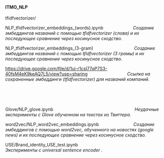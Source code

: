 #### ITMO_NLP

tfidfvectorizer/

NLP_tfidfvectorizer_embeddings_(words).ipynb $~~~~~~~~~~~~~~~~~~~~~~$ _Создание эмбеддингов названий с помощью tfidfvectorizer (слова) и их последующее сравнение через косинусное сходство._

NLP_tfidfvectorizer_embeddings_(3-gram)  $~~~~~~~~~~~~~~~~~~~~~~~~~~~~~~~$ _Создание эмбеддингов названий с помощью tfidfvectorizer (3 грамы) и их последующее сравнение через косинусное сходство._

https://drive.google.com/file/d/1ui-r1csI77qP7S3-40fsM4eK9keAQ7L5/view?usp=sharing   $~~~~~~~~~~~~~~~~~~~~~~~~~~~~~~~$_Ссылка на сохраненные эмбеддинги (tfidfvectorizer) для названий компаний._


$~~~~~~~~~~~~~~~~~~~~~~~~~~~~~~~~~~~~~~~~~~~~~~$
$~~~~~~~~~~~~~~~~~~~~~~~~~~~~~~~~~~~~~~~~~~~~~~$
$~~~~~~~~~~~~~~~~~~~~~~~~~~~~~~~~~~~~~~~~~~~~~~$
$~~~~~~~~~~~~~~~~~~~~~~~~~~~~~~~~~~~~~~~~~~~~~~$
$~~~~~~~~~~~~~~~~~~~~~~~~~~~~~~~~~~~~~~~~~~~~~~$

Glove/NLP_glove.ipynb     $~~~~~~~~~~~~~~~~~~~~~~~~~~~~~~~~~~~~~~~~~~~~~~~~~~~~~~~~~~~~~~~~$ _Неудачные эксперименты с Glove обученном на текстах из Твиттера._

word2vec/NLP_word2vec_embeddings.ipynb  $~~~~~~~~~~~~~~~~~~~~~~~~~~$   _Создание эмбеддингов с помощью word2vec, обученного на новостях (google news) и их последующее сравнение через косинусное сходство._


USE/Brand_identity_USE_test.ipynb  $~~~~~~~~~~~~~~~~~~~~~~~~~~~~~~~~~~~~~~~~~~~~$ _Эксперименты с universal sentence encoder ._
